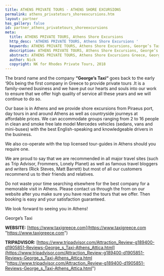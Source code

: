 ```yaml
---
title: ATHENS PRIVATE TOURS - ATHENS SHORE EXCURSIONS
permalink: athens_privatetours_shoreexcursions.htm
layout: partner
has_gallery: false
id: partner_athens_privatetours_shoreexcursions
meta:
  title: ATHENS PRIVATE TOURS, Athens Shore Excursions
  http_desc: 'ATHENS PRIVATE TOURS, Athens Shore Excursions '
  keywords: ATHENS PRIVATE TOURS, Athens Shore Excursions, George’s Taxi
  description: ATHENS PRIVATE TOURS, Athens Shore Excursions, George’s Taxi
  abstract: ATHENS PRIVATE TOURS, Athens Shore Excursions Greece, George’s Taxi
  author: Nick
  copyright: NK for Rhodes Private Tours, 2018
---
```


The brand name and the company **“George’s Taxi“** goes back to the early ‘90s being the first company in Greece to provide private tours .It is a family-owned business and we have put our hearts and souls into our work to ensure that we offer high quality of service all these years and we will continue to do so.

Our base is in Athens and we provide shore excursions from Piraeus port, day tours in and around Athens as well as countryside journeys at affordable prices. We can accommodate groups ranging from 2 to 16 people in clean and smoke free late model Mercedes vehicles (sedans, vans and mini-buses) with the best English-speaking and knowledgeable drivers in the business.

We also co-operate with the top licensed tour-guides in Athens should you require one.

We are proud to say that we are recommended in all major travel sites (such as Trip Advisor, Frommers, Lonely Planet) as well as famous travel bloggers and writers (Rick Steves, Matt Barrett) but most of all our customers recommend us to their friends and relatives.

Do not waste your time searching elsewhere for the best company for a memorable visit in Athens. Please contact us through the from on our website after you make sure you have read the tours that we offer. Then booking is easy and your satisfaction guaranteed.

We look forward to seeing you in Athens!

George’s Taxi

**WEBSITE:** [https://www.taxigreece.com](https://www.taxigreece.com "https://www.taxigreece.com")

**TRIPADVISOR:** [https://www.tripadvisor.com/Attraction_Review-g189400-d1905851-Reviews-George_s_Taxi-Athens_Attica.html](https://www.tripadvisor.com/Attraction_Review-g189400-d1905851-Reviews-George_s_Taxi-Athens_Attica.html "https://www.tripadvisor.com/Attraction_Review-g189400-d1905851-Reviews-George_s_Taxi-Athens_Attica.html")
